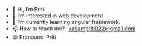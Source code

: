 - 👋 Hi, I’m Priti
- 👀 I’m interested in web development 
- 🌱 I’m currently learning angular framework.
- 📫 How to reach me?- kadampriti022@gmail.com
- 😄 Pronouns: Priti 

<!---
7pri/7pri is a ✨ special ✨ repository because its `README.md` (this file) appears on your GitHub profile.
You can click the Preview link to take a look at your changes.
--->
